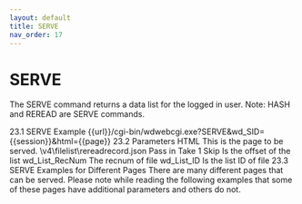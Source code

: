 ```yaml
---
layout: default
title: SERVE
nav_order: 17
---
```


# SERVE

The SERVE command returns a data list for the logged in user. Note: HASH and REREAD are SERVE commands. 


23.1	SERVE Example
{{url}}/cgi-bin/wdwebcgi.exe?SERVE&wd_SID={{session}}&html={{page}}
23.2	Parameters
HTML
This is the page to be served.
\v4\filelist\rereadrecord.json
Pass in
Take 1
Skip
Is the offset of the list
wd_List_RecNum
	The recnum of file
wd_List_ID
Is the list ID of file
23.3	SERVE Examples for Different Pages
There are many different pages that can be served. Please note while reading the following examples that some of these pages have additional parameters and others do not.
